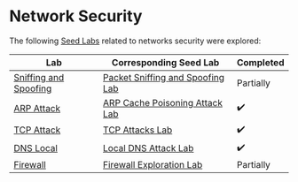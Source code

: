 # Network Security

The following [Seed Labs](https://github.com/seed-labs/seed-labs) related to networks security were explored:

| Lab                                                                                                                   | Corresponding Seed Lab              | Completed          |
| ----------------------------------------------------------------------------------------------------------------------| ----------------------------------- | ------------------ |
| [Sniffing and Spoofing](Sniffing_Spoofing/)   | [Packet Sniffing and Spoofing Lab](https://seedsecuritylabs.org/Labs_20.04/Networking/Sniffing_Spoofing/)   |  Partially         | 
| [ARP Attack](ARP_Attack/)                     | [ARP Cache Poisoning Attack Lab](https://seedsecuritylabs.org/Labs_20.04/Networking/ARP_Attack/)            | :heavy_check_mark: |
| [TCP Attack](TCP_Attack/)                     | [TCP Attacks Lab](https://seedsecuritylabs.org/Labs_20.04/Networking/TCP_Attacks/)                          | :heavy_check_mark: |
| [DNS Local](DNS_Local/)                       | [Local DNS Attack Lab](https://seedsecuritylabs.org/Labs_20.04/Networking/DNS/DNS_Local/)                   | :heavy_check_mark: |
| [Firewall](Firewall/)                         | [Firewall Exploration Lab](https://seedsecuritylabs.org/Labs_20.04/Networking/Firewall/)                    |  Partially         |
